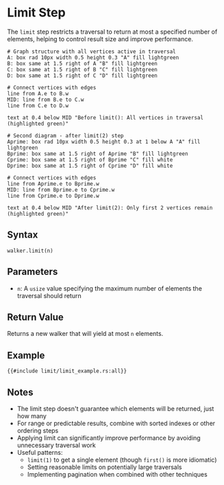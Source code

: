 # Limit Step

The `limit` step restricts a traversal to return at most a specified number of elements, helping to control result size
and improve performance.

```pikchr
# Graph structure with all vertices active in traversal
A: box rad 10px width 0.5 height 0.3 "A" fill lightgreen
B: box same at 1.5 right of A "B" fill lightgreen
C: box same at 1.5 right of B "C" fill lightgreen
D: box same at 1.5 right of C "D" fill lightgreen

# Connect vertices with edges
line from A.e to B.w
MID: line from B.e to C.w
line from C.e to D.w

text at 0.4 below MID "Before limit(): All vertices in traversal (highlighted green)"

# Second diagram - after limit(2) step
Aprime: box rad 10px width 0.5 height 0.3 at 1 below A "A" fill lightgreen
Bprime: box same at 1.5 right of Aprime "B" fill lightgreen
Cprime: box same at 1.5 right of Bprime "C" fill white
Dprime: box same at 1.5 right of Cprime "D" fill white

# Connect vertices with edges
line from Aprime.e to Bprime.w
MID: line from Bprime.e to Cprime.w
line from Cprime.e to Dprime.w

text at 0.4 below MID "After limit(2): Only first 2 vertices remain (highlighted green)"
```

## Syntax

```rust,noplayground
walker.limit(n)
```

## Parameters

- `n`: A `usize` value specifying the maximum number of elements the traversal should return

## Return Value

Returns a new walker that will yield at most `n` elements.

## Example

```rust,noplayground
{{#include limit/limit_example.rs:all}}
```

## Notes

- The limit step doesn't guarantee which elements will be returned, just how many
- For range or predictable results, combine with sorted indexes or other ordering steps
- Applying limit can significantly improve performance by avoiding unnecessary traversal work
- Useful patterns:
    - `limit(1)` to get a single element (though `first()` is more idiomatic)
    - Setting reasonable limits on potentially large traversals
    - Implementing pagination when combined with other techniques